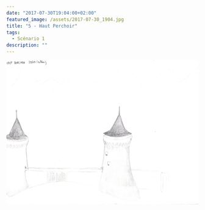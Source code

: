 ```yaml
---
date: "2017-07-30T19:04:00+02:00"
featured_image: /assets/2017-07-30_1904.jpg
title: "5 - Haut Perchoir"
tags:
  - Scénario 1
description: ""
---
```


![Dessin](../../assets/2017-07-30_1904.jpg)
